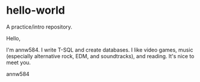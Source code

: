 # hello-world
A practice/intro repository.

Hello,

I'm annw584. I write T-SQL and create databases. I like video games, music (especially alternative rock, EDM, and soundtracks), and reading. It's nice to meet you.

annw584

